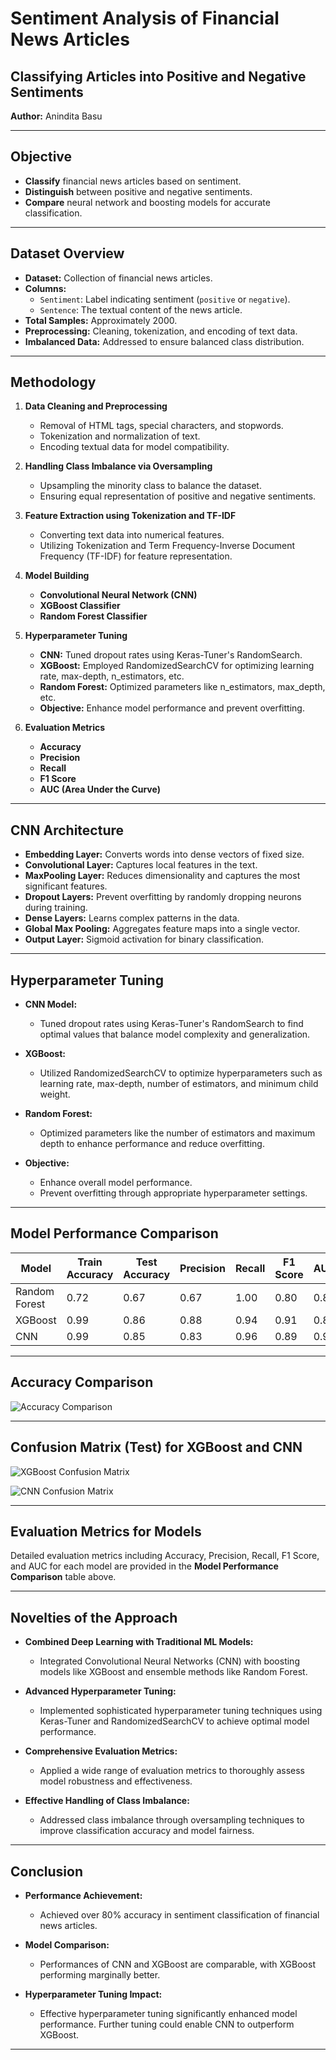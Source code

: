# Sentiment Analysis of Financial News Articles

## Classifying Articles into Positive and Negative Sentiments

**Author:** Anindita Basu

---

## Objective

- **Classify** financial news articles based on sentiment.
- **Distinguish** between positive and negative sentiments.
- **Compare** neural network and boosting models for accurate classification.

---

## Dataset Overview

- **Dataset:** Collection of financial news articles.
- **Columns:**
  - `Sentiment`: Label indicating sentiment (`positive` or `negative`).
  - `Sentence`: The textual content of the news article.
- **Total Samples:** Approximately 2000.
- **Preprocessing:** Cleaning, tokenization, and encoding of text data.
- **Imbalanced Data:** Addressed to ensure balanced class distribution.

---

## Methodology

1. **Data Cleaning and Preprocessing**
   - Removal of HTML tags, special characters, and stopwords.
   - Tokenization and normalization of text.
   - Encoding textual data for model compatibility.

2. **Handling Class Imbalance via Oversampling**
   - Upsampling the minority class to balance the dataset.
   - Ensuring equal representation of positive and negative sentiments.

3. **Feature Extraction using Tokenization and TF-IDF**
   - Converting text data into numerical features.
   - Utilizing Tokenization and Term Frequency-Inverse Document Frequency (TF-IDF) for feature representation.

4. **Model Building**
   - **Convolutional Neural Network (CNN)**
   - **XGBoost Classifier**
   - **Random Forest Classifier**

5. **Hyperparameter Tuning**
   - **CNN:** Tuned dropout rates using Keras-Tuner's RandomSearch.
   - **XGBoost:** Employed RandomizedSearchCV for optimizing learning rate, max-depth, n_estimators, etc.
   - **Random Forest:** Optimized parameters like n_estimators, max_depth, etc.
   - **Objective:** Enhance model performance and prevent overfitting.

6. **Evaluation Metrics**
   - **Accuracy**
   - **Precision**
   - **Recall**
   - **F1 Score**
   - **AUC (Area Under the Curve)**

---

## CNN Architecture

- **Embedding Layer:** Converts words into dense vectors of fixed size.
- **Convolutional Layer:** Captures local features in the text.
- **MaxPooling Layer:** Reduces dimensionality and captures the most significant features.
- **Dropout Layers:** Prevent overfitting by randomly dropping neurons during training.
- **Dense Layers:** Learns complex patterns in the data.
- **Global Max Pooling:** Aggregates feature maps into a single vector.
- **Output Layer:** Sigmoid activation for binary classification.

---

## Hyperparameter Tuning

- **CNN Model:**
  - Tuned dropout rates using Keras-Tuner's RandomSearch to find optimal values that balance model complexity and generalization.
  
- **XGBoost:**
  - Utilized RandomizedSearchCV to optimize hyperparameters such as learning rate, max-depth, number of estimators, and minimum child weight.
  
- **Random Forest:**
  - Optimized parameters like the number of estimators and maximum depth to enhance performance and reduce overfitting.
  
- **Objective:**
  - Enhance overall model performance.
  - Prevent overfitting through appropriate hyperparameter settings.

---

## Model Performance Comparison

| Model          | Train Accuracy | Test Accuracy | Precision | Recall | F1 Score | AUC  |
|----------------|----------------|---------------|-----------|--------|----------|------|
| Random Forest  | 0.72           | 0.67          | 0.67      | 1.00   | 0.80     | 0.88 |
| XGBoost        | 0.99           | 0.86          | 0.88      | 0.94   | 0.91     | 0.80 |
| CNN            | 0.99           | 0.85          | 0.83      | 0.96   | 0.89     | 0.92 |

---

## Accuracy Comparison

![Accuracy Comparison](path_to_accuracy_comparison_image.png)

---

## Confusion Matrix (Test) for XGBoost and CNN

![XGBoost Confusion Matrix](path_to_xgboost_confusion_matrix.png)

![CNN Confusion Matrix](path_to_cnn_confusion_matrix.png)

---

## Evaluation Metrics for Models

Detailed evaluation metrics including Accuracy, Precision, Recall, F1 Score, and AUC for each model are provided in the **Model Performance Comparison** table above.

---

## Novelties of the Approach

- **Combined Deep Learning with Traditional ML Models:**
  - Integrated Convolutional Neural Networks (CNN) with boosting models like XGBoost and ensemble methods like Random Forest.
  
- **Advanced Hyperparameter Tuning:**
  - Implemented sophisticated hyperparameter tuning techniques using Keras-Tuner and RandomizedSearchCV to achieve optimal model performance.
  
- **Comprehensive Evaluation Metrics:**
  - Applied a wide range of evaluation metrics to thoroughly assess model robustness and effectiveness.
  
- **Effective Handling of Class Imbalance:**
  - Addressed class imbalance through oversampling techniques to improve classification accuracy and model fairness.

---

## Conclusion

- **Performance Achievement:**
  - Achieved over 80% accuracy in sentiment classification of financial news articles.
  
- **Model Comparison:**
  - Performances of CNN and XGBoost are comparable, with XGBoost performing marginally better.
  
- **Hyperparameter Tuning Impact:**
  - Effective hyperparameter tuning significantly enhanced model performance. Further tuning could enable CNN to outperform XGBoost.

---
